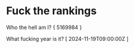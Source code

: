 # Fuck the rankings

Who the hell am I?
{ 5169984 }

What fucking year is it?
[ 2024-11-19T09:00:00Z ]
